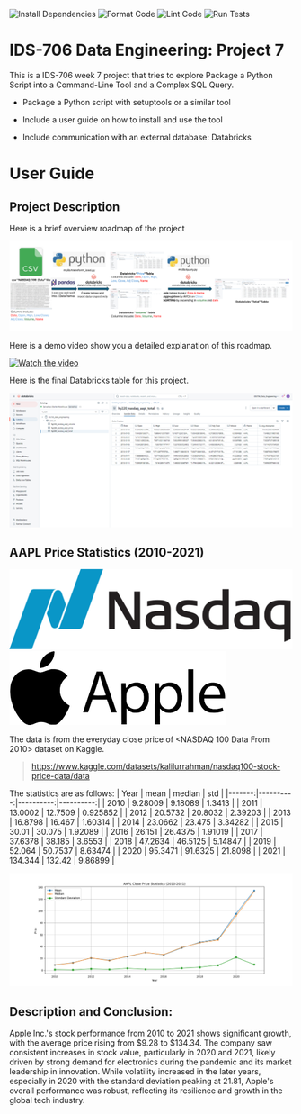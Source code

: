 ![Install Dependencies](https://github.com/haobo-yuan/IDS706-7-PyPackage/actions/workflows/install.yml/badge.svg)
![Format Code](https://github.com/haobo-yuan/IDS706-7-PyPackage/actions/workflows/format.yml/badge.svg)
![Lint Code](https://github.com/haobo-yuan/IDS706-7-PyPackage/actions/workflows/lint.yml/badge.svg)
![Run Tests](https://github.com/haobo-yuan/IDS706-7-PyPackage/actions/workflows/test.yml/badge.svg)

# IDS-706 Data Engineering: Project 7
This is a IDS-706 week 7 project that tries to explore Package a Python Script into a Command-Line Tool and a Complex SQL Query.

- Package a Python script with setuptools or a similar tool

- Include a user guide on how to install and use the tool

- Include communication with an external database: Databricks

# User Guide



## Project Description

Here is a brief overview roadmap of the project 

![roadmap](pictures/Roadmap.png)

Here is a demo video show you a detailed explanation of this roadmap.

[![Watch the video](https://img.youtube.com/vi/tp5cN8F3yIM/hqdefault.jpg)](https://youtu.be/tp5cN8F3yIM)

Here is the final Databricks table for this project.

![hy220_nasdaq_aapl_total](pictures/README_databricks_TotalTable_screenshot.png)

## AAPL Price Statistics (2010-2021)

![Logo Nasdaq](pictures/Logo_Nasdaq.png)![Logo AAPL](pictures/Logo_AAPL.png)

The data is from the everyday close price of <NASDAQ 100 Data From 2010> dataset on Kaggle.
>https://www.kaggle.com/datasets/kalilurrahman/nasdaq100-stock-price-data/data 

The statistics are as follows:
|   Year |      mean |    median |       std |
|-------:|----------:|----------:|----------:|
|   2010 |   9.28009 |   9.18089 |  1.3413   |
|   2011 |  13.0002  |  12.7509  |  0.925852 |
|   2012 |  20.5732  |  20.8032  |  2.39203  |
|   2013 |  16.8798  |  16.467   |  1.60314  |
|   2014 |  23.0662  |  23.475   |  3.34282  |
|   2015 |  30.01    |  30.075   |  1.92089  |
|   2016 |  26.151   |  26.4375  |  1.91019  |
|   2017 |  37.6378  |  38.185   |  3.6553   |
|   2018 |  47.2634  |  46.5125  |  5.14847  |
|   2019 |  52.064   |  50.7537  |  8.63474  |
|   2020 |  95.3471  |  91.6325  | 21.8098   |
|   2021 | 134.344   | 132.42    |  9.86899  |

![Plot](pictures/plot.png)

## Description and Conclusion:
Apple Inc.'s stock performance from 2010 to 2021 shows significant growth, with the average
price rising from $9.28 to $134.34. The company saw consistent increases in stock value, 
particularly in 2020 and 2021, likely driven by strong demand for electronics during the pandemic
and its market leadership in innovation. While volatility increased in the later years, especially
in 2020 with the standard deviation peaking at 21.81, Apple's overall performance was robust,
reflecting its resilience and growth in the global tech industry.
